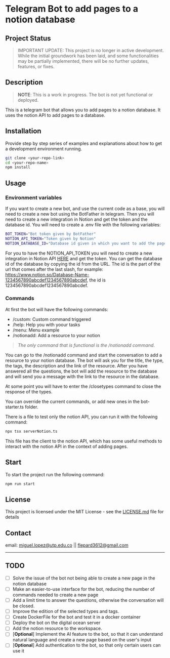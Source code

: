 
# Telegram Bot to add pages to a notion database

## Project Status
> IMPORTANT UPDATE: This project is no longer in active development. While the initial groundwork has been laid, and some functionalities may be partially implemented, there will be no further updates, features, or fixes.

## Description

> **NOTE**: This is a work in progress. The bot is not yet functional or deployed.

This is a telegram bot that allows you to add pages to a notion database. It uses the notion API to add pages to a database.

## Installation

Provide step by step series of examples and explanations about how to get a development environment running.

```bash
git clone <your-repo-link>
cd <your-repo-name>
npm install
```

## Usage
### Environment variables
If you want to create a new bot, and use the current code as a base, you will need to create a new bot using the BotFather in telegram. Then you will need to create a new integration in Notion and get the token and the database id. You will need to create a .env file with the following variables:
```bash
BOT_TOKEN="Bot token given by BotFather"
NOTION_API_TOKEN="Token given by Notion"
NOTION_DATABASE_ID="Database id given in which you want to add the pages"
```
For you to have the NOTION_API_TOKEN you will need to create a new integration in Notion API [HERE](https://www.notion.so/my-integrations) and get the token. You can get the database id of the database by copying the id from the URL. The id is the part of the url that comes after the last slash, for example: https://www.notion.so/Database-Name-1234567890abcdef1234567890abcdef, the id is 1234567890abcdef1234567890abcdef.
### Commands

At first the bot will have the following commands:
- /custom: Custom command triggered
- /help: Help you with yoour tasks
- /menu: Menu example
- /notionadd: Add a resource to your notion
> *The only command that is functional is the /notionadd command*.

You can go to the /notionadd command and start the conversation to add a resource to your notion database. The bot will ask you for the title, the type, the tags, the description and the link of the resource. After you have answered all the questions, the bot will add the resource to the database and will send you a message with the link to the resource in the database.

At some point you will have to enter the /closetypes command to close the response of the types.

You can override the current commands, or add new ones in the bot-starter.ts folder.

There is a file to test only the notion API, you can run it with the following command:
```bash
npx tsx serverNotion.ts
```
This file has the client to the notion API, which has some useful methods to interact with the notion API in the context of adding pages.

## Start
To start the project run the following command:
```bash
npm run start
```
## License
This project is licensed under the MIT License - see the [LICENSE.md](LICENSE.md) file for details

## Contact
email: miguel.lopez@utp.edu.co || flepard3612@gmail.com

***
## TODO
- [ ] Solve the issue of the bot not being able to create a new page in the notion database
- [ ] Make an easier-to-use interface for the bot, reducing the number of commands needed to create a new page
- [ ] Add a limit time to answer the questions, otherwise the conversation will be closed.
- [ ] Improve the edition of the selected types and tags.
- [ ] Create DockerFile for the bot and test it in a docker container
- [ ] Deploy the bot on the digital ocean server
- [ ] Add the notion resource to the workspace.
- [ ] [**Optional**] Implement the AI feature to the bot, so that it can understand natural language and create a new page based on the user's input
- [ ] [**Optional**] Add authentication to the bot, so that only certain users can use it
